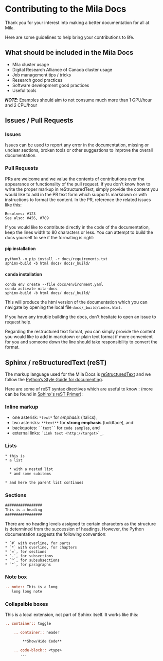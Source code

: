 # Contributing to the Mila Docs

Thank you for your interest into making a better documentation for all at Mila.

Here are some guidelines to help bring your contributions to life.

## What should be included in the Mila Docs

* Mila cluster usage
* Digital Research Alliance of Canada cluster usage
* Job management tips / tricks
* Research good practices
* Software development good practices
* Useful tools

**_NOTE_**: Examples should aim to not consume much more than 1 GPU/hour and 2 CPU/hour

## Issues / Pull Requests

### Issues

Issues can be used to report any error in the documentation, missing or unclear
sections, broken tools or other suggestions to improve the overall
documentation.

### Pull Requests

PRs are welcome and we value the contents of contributions over the appearance
or functionality of the pull request. If you don't know how to write the proper
markup in reStructuredText, simply provide the content you would like to add in
the PR text form which supports markdown or with instructions to format the
content. In the PR, reference the related issues like this:

```
Resolves: #123
See also: #456, #789
```

If you would like to contribute directly in the code of the documentation, keep
the lines width to 80 characters or less. You can attempt to build the docs
yourself to see if the formating is right:

#### pip installation
```console
python3 -m pip install -r docs/requirements.txt
sphinx-build -b html docs/ docs/_build/
```

#### conda installation
```console
conda env create --file docs/environment.yaml
conda activate mila-docs
sphinx-build -b html docs/ docs/_build/
```

This will produce the html version of the documentation which you can navigate
by opening the local file `docs/_build/index.html`.

If you have any trouble building the docs, don't hesitate to open an issue to
request help.

Regarding the restructured text format, you can simply provide the content
you would like to add in markdown or plain text format if more convenient
for you and someone down the line should take responsibility to convert
the format.

## Sphinx / reStructuredText (reST)

The markup language used for the Mila Docs is
[reStructuredText](http://docutils.sourceforge.net/rst.html) and we follow the
[Python’s Style Guide for documenting](https://docs.python.org/devguide/documenting.html#style-guide).

Here are some of reST syntax directives which are useful to know :
(more can be found in
[Sphinx's reST Primer](https://www.sphinx-doc.org/en/master/usage/restructuredtext/basics.html)):


### Inline markup

* one asterisk: `*text*` for *emphasis* (italics),
* two asterisks: `**text**` for **strong emphasis** (boldface), and
* backquotes: ` ``text`` ` for `code samples`, and
* external links: `` `Link text <http://target>`_ ``.

### Lists

```reST
* this is
* a list

  * with a nested list
  * and some subitems

* and here the parent list continues
```

### Sections

```reST
#################
This is a heading
#################
```

There are no heading levels assigned to certain characters as the structure is
determined from the succession of headings. However, the Python documentation
suggests the following convention:

    * `#` with overline, for parts
    * `*` with overline, for chapters
    * `=`, for sections
    * `-`, for subsections
    * `^`, for subsubsections
    * `"`, for paragraphs

### Note box

```reST
.. note:: This is a long
   long long note
```

### Collapsible boxes

This is a local extension, not part of Sphinx itself.  It works like this:

```reST
.. container:: toggle

    .. container:: header

        **Show/Hide Code**

    .. code-block:: <type>
       ...
```